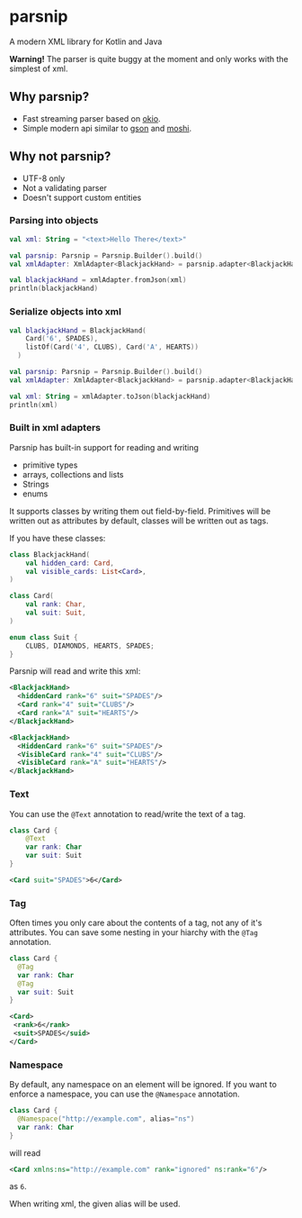 # parsnip
A modern XML library for Kotlin and Java

**Warning!** The parser is quite buggy at the moment and only works with the simplest of xml. 

## Why parsnip?
- Fast streaming parser based on [okio](https://github.com/square/okio).
- Simple modern api similar to [gson](https://github.com/google/gson) and [moshi](https://github.com/square/moshi).

## Why not parsnip?
- UTF-8 only
- Not a validating parser
- Doesn't support custom entities

### Parsing into objects
```kotlin
val xml: String = "<text>Hello There</text>"

val parsnip: Parsnip = Parsnip.Builder().build()
val xmlAdapter: XmlAdapter<BlackjackHand> = parsnip.adapter<BlackjackHand>()

val blackjackHand = xmlAdapter.fromJson(xml)
println(blackjackHand)
```

### Serialize objects into xml
```kotlin
val blackjackHand = BlackjackHand(
    Card('6', SPADES),
    listOf(Card('4', CLUBS), Card('A', HEARTS))
  )

val parsnip: Parsnip = Parsnip.Builder().build()
val xmlAdapter: XmlAdapter<BlackjackHand> = parsnip.adapter<BlackjackHand>()

val xml: String = xmlAdapter.toJson(blackjackHand)
println(xml)
```

### Built in xml adapters
Parsnip has built-in support for reading and writing
- primitive types
- arrays, collections and lists
- Strings
- enums

It supports classes by writing them out field-by-field. Primitives will be written out as attributes by default, classes will be written out as tags.

If you have these classes:

```kotlin
class BlackjackHand(
    val hidden_card: Card,
    val visible_cards: List<Card>,
)

class Card(
    val rank: Char,
    val suit: Suit,
)

enum class Suit {
    CLUBS, DIAMONDS, HEARTS, SPADES;
}
```

Parsnip will read and write this xml:
```xml
<BlackjackHand>
  <hiddenCard rank="6" suit="SPADES"/>
  <Card rank="4" suit="CLUBS"/>
  <Card rank="A" suit="HEARTS"/>
</BlackjackHand>
```

```xml
<BlackjackHand>
  <HiddenCard rank="6" suit="SPADES"/>
  <VisibleCard rank="4" suit="CLUBS"/>
  <VisibleCard rank="A" suit="HEARTS"/>
</BlackjackHand>
```

### Text
You can use the `@Text` annotation to read/write the text of a tag.
```kotlin
class Card {
    @Text
    var rank: Char
    var suit: Suit
}
```

```xml
<Card suit="SPADES">6</Card>
```

### Tag
Often times you only care about the contents of a tag, not any of it's attributes. You can save some nesting in your hiarchy with the `@Tag` annotation.
```kotlin
class Card {
  @Tag
  var rank: Char
  @Tag
  var suit: Suit
}
```
```xml
<Card>
 <rank>6</rank>
 <suit>SPADES</suid>
</Card>
```

### Namespace
By default, any namespace on an element will be ignored. If you want to enforce a namespace, you can use the `@Namespace` annotation.

```kotlin
class Card {
  @Namespace("http://example.com", alias="ns")
  var rank: Char
}
```
will read
```xml
<Card xmlns:ns="http://example.com" rank="ignored" ns:rank="6"/>
```
as `6`.

When writing xml, the given alias will be used.
